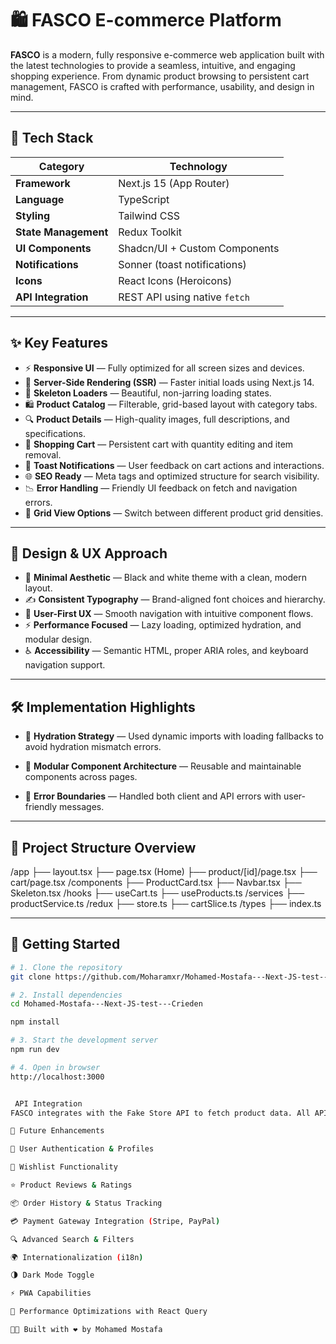 # 🛍️ FASCO E-commerce Platform


**FASCO** is a modern, fully responsive e-commerce web application built with the latest technologies to provide a seamless, intuitive, and engaging shopping experience. From dynamic product browsing to persistent cart management, FASCO is crafted with performance, usability, and design in mind.

---

## 🔧 Tech Stack

| Category             | Technology                          |
| -------------------- | ----------------------------------- |
| **Framework**        | Next.js 15 (App Router)             |
| **Language**         | TypeScript                          |
| **Styling**          | Tailwind CSS                        |
| **State Management** | Redux Toolkit     |
| **UI Components**    | Shadcn/UI + Custom Components       |
| **Notifications**    | Sonner (toast notifications)        |
| **Icons**            | React Icons (Heroicons)             |
| **API Integration**  | REST API using native `fetch`       |

---

## ✨ Key Features

- ⚡ **Responsive UI** — Fully optimized for all screen sizes and devices.
- 🚀 **Server-Side Rendering (SSR)** — Faster initial loads using Next.js 14.
- 🦴 **Skeleton Loaders** — Beautiful, non-jarring loading states.
- 🛍️ **Product Catalog** — Filterable, grid-based layout with category tabs.
- 🔍 **Product Details** — High-quality images, full descriptions, and specifications.
- 🛒 **Shopping Cart** — Persistent cart with quantity editing and item removal.
- 🔔 **Toast Notifications** — User feedback on cart actions and interactions.
- 🌐 **SEO Ready** — Meta tags and optimized structure for search visibility.
- 📉 **Error Handling** — Friendly UI feedback on fetch and navigation errors.
- 🧱 **Grid View Options** — Switch between different product grid densities.

---

## 🧩 Design & UX Approach

- 🖤 **Minimal Aesthetic** — Black and white theme with a clean, modern layout.
- ✍️ **Consistent Typography** — Brand-aligned font choices and hierarchy.
- 🧭 **User-First UX** — Smooth navigation with intuitive component flows.
- ⚡ **Performance Focused** — Lazy loading, optimized hydration, and modular design.
- ♿ **Accessibility** — Semantic HTML, proper ARIA roles, and keyboard navigation support.

---

## 🛠️ Implementation Highlights

- 🔄 **Hydration Strategy** — Used dynamic imports with loading fallbacks to avoid hydration mismatch errors.
- 🧱 **Modular Component Architecture** — Reusable and maintainable components across pages.

- 🧪 **Error Boundaries** — Handled both client and API errors with user-friendly messages.

---

## 📂 Project Structure Overview

/app ├── layout.tsx ├── page.tsx (Home) ├── product/[id]/page.tsx ├── cart/page.tsx /components ├── ProductCard.tsx ├── Navbar.tsx ├── Skeleton.tsx /hooks ├── useCart.ts ├── useProducts.ts /services ├── productService.ts /redux ├── store.ts ├── cartSlice.ts /types ├── index.ts


---

## 🚀 Getting Started

```bash
# 1. Clone the repository
git clone https://github.com/Moharamxr/Mohamed-Mostafa---Next-JS-test---Crieden

# 2. Install dependencies
cd Mohamed-Mostafa---Next-JS-test---Crieden

npm install

# 3. Start the development server
npm run dev

# 4. Open in browser
http://localhost:3000


 API Integration
FASCO integrates with the Fake Store API to fetch product data. All API service functions are abstracted in the /services directory.

🔮 Future Enhancements

🔐 User Authentication & Profiles

💖 Wishlist Functionality

⭐ Product Reviews & Ratings

📦 Order History & Status Tracking

💳 Payment Gateway Integration (Stripe, PayPal)

🔍 Advanced Search & Filters

🌍 Internationalization (i18n)

🌗 Dark Mode Toggle

⚡ PWA Capabilities

🚀 Performance Optimizations with React Query

👨‍💻 Built with ❤️ by Mohamed Mostafa

